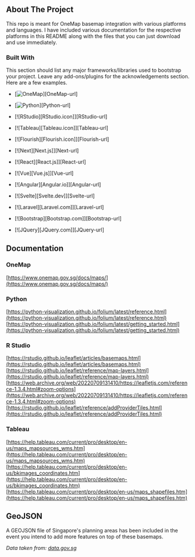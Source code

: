 <!-- ABOUT THE PROJECT -->
## About The Project
This repo is meant for OneMap basemap integration with various platforms and languages. I have included various documentation for the respective platforms in this README along with the files that you can just download and use immediately. 

### Built With

This section should list any major frameworks/libraries used to bootstrap your project. Leave any add-ons/plugins for the acknowledgements section. Here are a few examples.

* [![OneMap]([OneMap.icon])][OneMap-url]
* [![Python]([Python.icon])][Python-url]
* [![RStudio][RStudio.icon]][RStudio-url]
* [![Tableau][Tableau.icon]][Tableau-url]
* [![Flourish][Flourish.icon]][Flourish-url]

* [![Next][Next.js]][Next-url]
* [![React][React.js]][React-url]
* [![Vue][Vue.js]][Vue-url]
* [![Angular][Angular.io]][Angular-url]
* [![Svelte][Svelte.dev]][Svelte-url]
* [![Laravel][Laravel.com]][Laravel-url]
* [![Bootstrap][Bootstrap.com]][Bootstrap-url]
* [![JQuery][JQuery.com]][JQuery-url]

<!-- Documentation -->
## Documentation
### OneMap
[https://www.onemap.gov.sg/docs/maps/](https://www.onemap.gov.sg/docs/maps/)

### Python
[https://python-visualization.github.io/folium/latest/reference.html](https://python-visualization.github.io/folium/latest/reference.html)
[https://python-visualization.github.io/folium/latest/getting_started.html](https://python-visualization.github.io/folium/latest/getting_started.html)

### R Studio
[https://rstudio.github.io/leaflet/articles/basemaps.html](https://rstudio.github.io/leaflet/articles/basemaps.html)
[https://rstudio.github.io/leaflet/reference/map-layers.html](https://rstudio.github.io/leaflet/reference/map-layers.html)
[https://web.archive.org/web/20220709131410/https://leafletjs.com/reference-1.3.4.html#zoom-options](https://web.archive.org/web/20220709131410/https://leafletjs.com/reference-1.3.4.html#zoom-options)
[https://rstudio.github.io/leaflet/reference/addProviderTiles.html](https://rstudio.github.io/leaflet/reference/addProviderTiles.html)

### Tableau
[https://help.tableau.com/current/pro/desktop/en-us/maps_mapsources_wms.htm](https://help.tableau.com/current/pro/desktop/en-us/maps_mapsources_wms.htm)
[https://help.tableau.com/current/pro/desktop/en-us/bkimages_coordinates.htm](https://help.tableau.com/current/pro/desktop/en-us/bkimages_coordinates.htm)
[https://help.tableau.com/current/pro/desktop/en-us/maps_shapefiles.htm](https://help.tableau.com/current/pro/desktop/en-us/maps_shapefiles.htm)

<!-- GeoJSON -->
## GeoJSON
A GEOJSON file of Singapore's planning areas has been included in the event you intend to add more features on top of these basemaps. 

_Data taken from: [data.gov.sg](https://beta.data.gov.sg/datasets?sort=Most+downloads&query=planning+area&resultId=d_6c6d7361dd826d97b91bac914ca6b2ac)_

<!-- MARKDOWN LINKS & IMAGES -->
<!-- https://www.markdownguide.org/basic-syntax/#reference-style-links --
[linkedin-url]: www.linkedin.com/in/skipper-smahon
[OneMap.icon] : https://img.shields.io/badge/OneMap-F5333F?style=for-the-badge&logoColor=white
[Onemap-url]: https://www.onemap.gov.sg/apidocs/
[Python.icon]: https://img.shields.io/badge/Python-316A99?style=for-the-badge&logo=python&logoColor=white&logoSize=white
[Python-url]: https://www.python.org/
[R-Studio.icon]: https://img.shields.io/badge/RStudio-71A5D4?style=for-the-badge&logo=r&logoColor=white&logoSize=white
[R-Studio-url]: https://posit.co/
[Tableau.icon]: https://img.shields.io/badge/Tableau-664CCA?style=for-the-badge&logo=tableau&logoColor=white&logoSize=white
[Tableau-url]: https://www.tableau.com/
[Flourish.icon]: https://img.shields.io/badge/Flourish-b48484?style=for-the-badge
[Flourish-url]: https://flourish.studio/


[contributors-shield]: https://img.shields.io/github/contributors/othneildrew/Best-README-Template.svg?style=for-the-badge
[contributors-url]: https://github.com/othneildrew/Best-README-Template/graphs/contributors
[forks-shield]: https://img.shields.io/github/forks/othneildrew/Best-README-Template.svg?style=for-the-badge
[forks-url]: https://github.com/othneildrew/Best-README-Template/network/members
[stars-shield]: https://img.shields.io/github/stars/othneildrew/Best-README-Template.svg?style=for-the-badge
[stars-url]: https://github.com/othneildrew/Best-README-Template/stargazers
[issues-shield]: https://img.shields.io/github/issues/othneildrew/Best-README-Template.svg?style=for-the-badge
[issues-url]: https://github.com/othneildrew/Best-README-Template/issues
[license-shield]: https://img.shields.io/github/license/othneildrew/Best-README-Template.svg?style=for-the-badge
[license-url]: https://github.com/othneildrew/Best-README-Template/blob/master/LICENSE.txt
[linkedin-shield]: https://img.shields.io/badge/-LinkedIn-black.svg?style=for-the-badge&logo=linkedin&colorB=555
[linkedin-url]: https://linkedin.com/in/othneildrew
[product-screenshot]: images/screenshot.png
[Next.js]: https://img.shields.io/badge/next.js-000000?style=for-the-badge&logo=nextdotjs&logoColor=white
[Next-url]: https://nextjs.org/
[React.js]: https://img.shields.io/badge/React-20232A?style=for-the-badge&logo=react&logoColor=61DAFB
[React-url]: https://reactjs.org/
[Vue.js]: https://img.shields.io/badge/Vue.js-35495E?style=for-the-badge&logo=vuedotjs&logoColor=4FC08D
[Vue-url]: https://vuejs.org/
[Angular.io]: https://img.shields.io/badge/Angular-DD0031?style=for-the-badge&logo=angular&logoColor=white
[Angular-url]: https://angular.io/
[Svelte.dev]: https://img.shields.io/badge/Svelte-4A4A55?style=for-the-badge&logo=svelte&logoColor=FF3E00
[Svelte-url]: https://svelte.dev/
[Laravel.com]: https://img.shields.io/badge/Laravel-FF2D20?style=for-the-badge&logo=laravel&logoColor=white
[Laravel-url]: https://laravel.com
[Bootstrap.com]: https://img.shields.io/badge/Bootstrap-563D7C?style=for-the-badge&logo=bootstrap&logoColor=white
[Bootstrap-url]: https://getbootstrap.com
[JQuery.com]: https://img.shields.io/badge/jQuery-0769AD?style=for-the-badge&logo=jquery&logoColor=white
[JQuery-url]: https://jquery.com 
